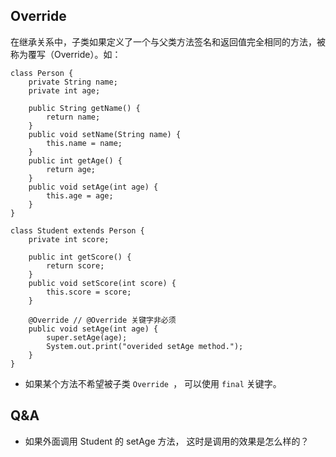 
## Override

在继承关系中，子类如果定义了一个与父类方法签名和返回值完全相同的方法，被称为覆写（Override）。如：
```
class Person {
    private String name;
    private int age;

    public String getName() {
        return name;
    }
    public void setName(String name) {
        this.name = name;
    }
    public int getAge() {
        return age;
    }
    public void setAge(int age) {
        this.age = age;
    }
}

class Student extends Person {
    private int score;

    public int getScore() { 
        return score;
    }
    public void setScore(int score) {
        this.score = score;    
    }

    @Override // @Override 关键字非必须
    public void setAge(int age) {
        super.setAge(age);
        System.out.print("overided setAge method.");
    }
}

```

- 如果某个方法不希望被子类 `Override `， 可以使用 `final` 关键字。

## Q&A
- 如果外面调用 Student 的 setAge 方法， 这时是调用的效果是怎么样的？